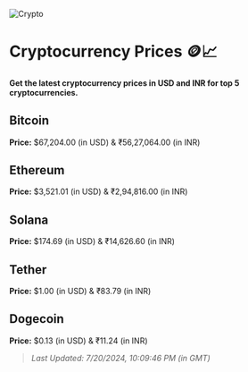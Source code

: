 
![Crypto](https://www.techguide.com.au/wp-content/uploads/2020/11/crypto3.jpeg)

# Cryptocurrency Prices 🪙📈

#### Get the latest cryptocurrency prices in USD and INR for top 5 cryptocurrencies.

## Bitcoin

**Price:** $67,204.00 (in USD) & ₹56,27,064.00 (in INR)

## Ethereum

**Price:** $3,521.01 (in USD) & ₹2,94,816.00 (in INR)

## Solana

**Price:** $174.69 (in USD) & ₹14,626.60 (in INR)

## Tether

**Price:** $1.00 (in USD) & ₹83.79 (in INR)

## Dogecoin

**Price:** $0.13 (in USD) & ₹11.24 (in INR)

> _Last Updated: 7/20/2024, 10:09:46 PM (in GMT)_
